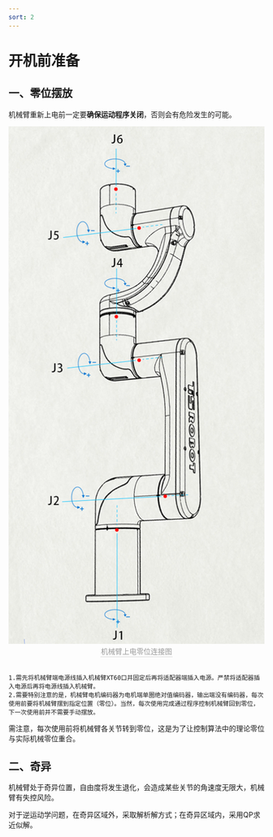 ```yaml
---
sort: 2
---
```


# 开机前准备

## 一、零位摆放

机械臂重新上电前一定要**确保运动程序关闭**，否则会有危险发生的可能。

<center>
<img src="../image/1.jpg" style="zoom:100%" alt=" 图片不见了。。。 "/>
<br>
<div style="color:orange; border-bottom: 0.1px solid #d9d9d9;
display: inline-block;
color: #999;
padding: 1px;">机械臂上电零位连接图</div>
</center>
<br>

```note
1.需先将机械臂端电源线插入机械臂XT60口并固定后再将适配器端插入电源。严禁将适配器插入电源后再将电源线插入机械臂。
2.需要特别注意的是，机械臂电机编码器为电机端单圈绝对值编码器，输出端没有编码器，每次使用前要将机械臂摆到指定位置（零位）。当然，每次使用完成通过程序控制机械臂回到零位，下一次使用前并不需要手动摆放。
```

需注意，每次使用前将机械臂各关节转到零位，这是为了让控制算法中的理论零位与实际机械零位重合。


## 二、奇异

机械臂处于奇异位置，自由度将发生退化，会造成某些关节的角速度无限大，机械臂有失控风险。

对于逆运动学问题，在奇异区域外，采取解析解方式；在奇异区域内，采用QP求近似解。

